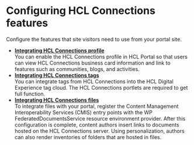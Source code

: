 # Configuring HCL Connections features

Configure the features that site visitors need to use from your portal site.


-   **[Integrating HCL Connections profile](i_coll_t_enable_lcprofile.md)**  
You can enable the HCL Connections profile in HCL Portal so that users can view HCL Connections business card information and link to features such as communities, blogs, and activities.
-   **[Integrating HCL Connections tags](../cfg_connections_features/integrating_cnx_tags/index.md)**  
You can integrate tags from HCL Connections into the HCL Digital Experience tag cloud. The HCL Connections portlets are required to get full function.
-   **[Integrating HCL Connections files](../cfg_connections_features/integrating_cnx_files/index.md)**  
 To integrate files with your portal, register the Content Management Interoperability Services \(CMIS\) entry points with the WP FederatedDocumentsService resource environment provider. After this configuration is complete, content authors insert links to documents hosted on the HCL Connections server. Using personalization, authors can also render inventories of folders that are hosted in files.


